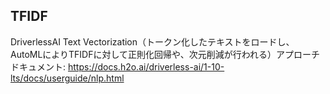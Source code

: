 ## TFIDF
DriverlessAI Text Vectorization（トークン化したテキストをロードし、AutoMLによりTFIDFに対して正則化回帰や、次元削減が行われる）アプローチ  
ドキュメント: https://docs.h2o.ai/driverless-ai/1-10-lts/docs/userguide/nlp.html
